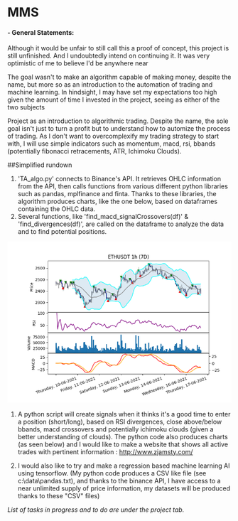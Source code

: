 # **MMS**
#### - General Statements:
Although it would be unfair to still call this a proof of concept, this project is still unfinished. And I undoubtedly intend on continuing it. 
It was very optimistic of me to believe I'd be anywhere near 

The goal wasn't to make an algorithm capable of making money, despite the name, but more so as an introduction to the automation of trading and machine learning.
In hindsight, I may have set my expectations too high given the amount of time I invested in the project, seeing as either of the two subjects

Project as an introduction to algorithmic trading. Despite the name, the sole goal isn't just to turn a profit but to understand how to automize the process of trading.
As I don't want to overcomplexify my trading strategy to start with, I will use simple indicators such as momentum, macd, rsi, bbands (potentially fibonacci
retracements, ATR, Ichimoku Clouds). 

##Simplified rundown

1) 'TA_algo.py' connects to Binance's API. It retrieves OHLC information from the API, then calls functions from various different python libraries such as pandas, mplfinance and finta. Thanks to these libraries, the algorithm produces charts, like the one below, based on dataframes containing the OHLC data.
2) Several functions, like 'find_macd_signalCrossovers(df)' & 'find_divergences(df)', are called on the dataframe to analyze the data and to find potential positions.

![most recent chart](https://github.com/tindll/mms/blob/main/chart.png)

1) A python script will create signals when it thinks it's a good time to enter a position (short/long), based on RSI divergences, close above/below bbands, macd crossovers and potentially ichimoku clouds (given a better understanding of clouds).
The python code also produces charts (as seen below) and I would like to make a website that shows all active trades with pertinent information : http://www.zjamsty.com/

2) I would also like to try and make a regression based machine learning AI using tensorflow. (My python code produces a CSV like file (see c:\data\pandas.txt), and thanks to the binance API, I have access to a near unlimited supply of price information, my datasets will be produced thanks to these "CSV" files)





*List of tasks in progress and to do are under the project tab.*

